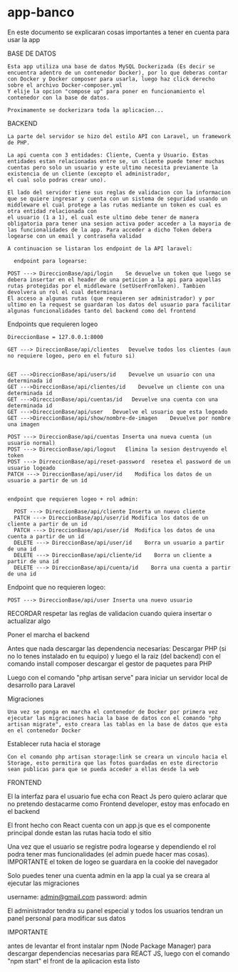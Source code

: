 # app-banco

En este documento se explicaran cosas importantes a tener en cuenta para usar la app

BASE DE DATOS
    
    Esta app utiliza una base de datos MySQL Dockerizada (Es decir se encuentra adentro de un contenedor Docker), por lo que deberas contar con Docker y Docker composer para usarla, luego haz click derecho sobre el archivo Docker-composer.yml 
    Y elije la opcion "compose up" para poner en funcionamiento el contenedor con la base de datos.
    
    Proximamente se dockerizara toda la aplicacion...

BACKEND

    La parte del servidor se hizo del estilo API con Laravel, un framework de PHP.
    
    La api cuenta con 3 entidades: Cliente, Cuenta y Usuario. Estas entidades estan relacionadas entre se, un cliente puede tener muchas cuentas pero solo un usuario y este ultimo necesita previamente la existencia de un cliente (excepto el administrador,
    el cual solo podras crear uno).
    
    El lado del servidor tiene sus reglas de validacion con la informacion que se quiere ingresar y cuenta con un sistema de seguridad usando un middleware el cual protege a las rutas mediante un token es cual es otra entidad relacionada con
    el usuario (1 a 1), el cual este ultimo debe tener de manera obligatoria para tener una sesion activa poder acceder a la mayoria de las funcionalidades de la app. Para acceder a dicho Token debera logearse con un email y contraseña validad
    
    A continuacion se listaran los endpoint de la API laravel:
    
      endpoint para logearse:
      
    POST ---> DireccionBase/api/login    Se devuelve un token que luego se debera insertar en el header de una peticion a la api para aquellas rutas protegidas por el middleware (setUserFromToken). Tambien devolvera un rol el cual determinara
    El acceso a algunas rutas (que requieren ser administrador) y por ultimo en la request se guardaran los datos del usuario para facilitar algunas funcionalidades tanto del backend como del frontend


  Endpoints que requieren logeo

    DireccionBase = 127.0.0.1:8000

    GET ---> DireccionBase/api/clientes   Devuelve todos los clientes (aun no requiere logeo, pero en el futuro si)
    
    
    GET --->DireccionBase/api/users/id    Devuelve un usuario con una determinada id
    GET --->DireccionBase/api/clientes/id    Devuelve un cliente con una determinada id
    GET --->DireccionBase/api/cuentas/id   Devuelve una cuenta con una determinada id
    GET --->DireccionBase/api/user   Devuelve el usuario que esta logeado
    GET --->DireccionBase/api/show/nombre-de-imagen    Devuelve por nombre una imagen
    
    POST ---> DireccionBase/api/cuentas Inserta una nueva cuenta (un usuario normal)
    POST ---> DireccionBase/api/logout   Elimina la sesion destruyendo el token
    POST ---> DirreccionBase/api/reset-password  resetea el password de un usuario logeado
    PATCH ---> DireccionBase/api/user/id    Modifica los datos de un usuario a partir de un id
    
    
    endpoint que requieren logeo + rol admin:
      
      POST ---> DireccionBase/api/cliente Inserta un nuevo cliente
      PATCH ---> DireccionBase/api/user/id Modifica los datos de un cliente a partir de un id
      PATCH ---> DireccionBase/api/user/id  Modifica los datos de una cuenta a partir de un id
      DELETE ---> DireccionBase/api/user/id    Borra un usuario a partir de una id
      DELETE ---> DireccionBase/api/cliente/id    Borra un cliente a partir de una id
      DELETE ---> DireccionBase/api/cuenta/id    Borra una cuenta a partir de una id
  

  Endpoint que no requieren logeo:
    
    POST ---> DireccionBase/api/user Inserta una nuevo usuario


  RECORDAR respetar las reglas de validacion cuando quiera insertar o actualizar algo

  

  Poner el marcha el backend

  Antes que nada descargar las dependencia necesarias: Descargar PHP (si no lo tenes instalado en tu equipo) y luego el la raiz (del backend) con el comando install composer descargar el gestor de paquetes para PHP

  Luego con el comando "php artisan serve" para iniciar un servidor local de desarrollo para Laravel


Migraciones

    Una vez se ponga en marcha el contenedor de Docker por primera vez ejecutar las migraciones hacia la base de datos con el comando "php artisan migrate", esto creara las tablas en la base de datos que esta en el contenedor Docker


Establecer ruta hacia el storage

    Con el comando php artisan storage:link se creara un vinculo hacia el Storage, esto permitira que las fotos guardadas en este directorio sean publicas para que se pueda acceder a ellas desde la web

FRONTEND

El la interfaz para el usuario fue echa con React Js pero quiero aclarar que no pretendo destacarme como Frontend developer, estoy mas enfocado en el backend

El front hecho con React cuenta con un app.js que es el componente principal donde estan las rutas hacia todo el sitio

Una vez que el usuario se registre podra logearse y dependiendo el rol podra tener mas funcionalidades (el admin puede hacer mas cosas). IMPORTANTE el token de logeo se guardara en la cookie del navegador


Solo puedes tener una cuenta admin en la app la cual ya se creara al ejecutar las migraciones

 username: admin@gmail.com
 password: admin

El administrador tendra su panel especial y todos los usuarios tendran un panel personal para modificar sus datos

IMPORTANTE

antes de levantar el front instalar npm (Node Package Manager) para descargar dependencias necesarias para REACT JS, luego con el comando "npm start" el front de la aplicacion esta listo
    








